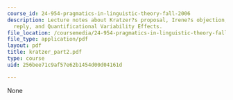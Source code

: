 ```yaml
---
course_id: 24-954-pragmatics-in-linguistic-theory-fall-2006
description: Lecture notes about Kratzer?s proposal, Irene?s objection, Angelika?s
  reply, and Quantificational Variability Effects.
file_location: /coursemedia/24-954-pragmatics-in-linguistic-theory-fall-2006/256bee71c9af57e62b1454d00d04161d_kratzer_part2.pdf
file_type: application/pdf
layout: pdf
title: kratzer_part2.pdf
type: course
uid: 256bee71c9af57e62b1454d00d04161d

---
```

None